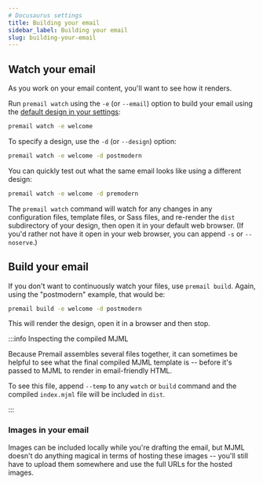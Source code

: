 ```yaml
---
# Docusaurus settings
title: Building your email
sidebar_label: Building your email
slug: building-your-email
---
```


## Watch your email

As you work on your email content, you'll want to see how it renders.

Run `premail watch` using the `-e` (or `--email`) option to build your email
using the
[default design in your settings](/docs/overview/usage/explore-email-structure#an-emails-design):

```sh
premail watch -e welcome
```

To specify a design, use the `-d` (or `--design`) option:

```sh
premail watch -e welcome -d postmodern
```

You can quickly test out what the same email looks like using a different
design:

```sh
premail watch -e welcome -d premodern
```

The `premail watch` command will watch for any changes in any configuration
files, template files, or Sass files, and re-render the `dist` subdirectory of
your design, then open it in your default web browser. (If you'd rather not have
it open in your web browser, you can append `-s` or `--noserve`.)

## Build your email

If you don't want to continuously watch your files, use `premail build`. Again,
using the "postmodern" example, that would be:

```sh
premail build -e welcome -d postmodern
```

This will render the design, open it in a browser and then stop.

:::info Inspecting the compiled MJML

Because Premail assembles several files together, it can sometimes be helpful to
see what the final compiled MJML template is -- before it's passed to MJML to
render in email-friendly HTML.

To see this file, append `--temp` to any `watch` or `build` command and the
compiled `index.mjml` file will be included in `dist`.

:::

### Images in your email

Images can be included locally while you're drafting the email, but MJML doesn't
do anything magical in terms of hosting these images -- you'll still have to
upload them somewhere and use the full URLs for the hosted images.
